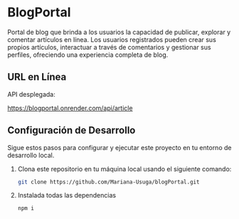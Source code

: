 # BlogPortal

Portal de blog que brinda a los usuarios la capacidad de publicar, explorar y comentar artículos en línea. Los usuarios registrados pueden crear sus propios artículos, interactuar a través de comentarios y gestionar sus perfiles, ofreciendo una experiencia completa de blog.

## URL en Línea

API desplegada:

https://blogportal.onrender.com/api/article

## Configuración de Desarrollo

Sigue estos pasos para configurar y ejecutar este proyecto en tu entorno de desarrollo local.

1. Clona este repositorio en tu máquina local usando el siguiente comando:

   ```bash
   git clone https://github.com/Mariana-Usuga/blogPortal.git
   ```

2. Instalada todas las dependencias

   ```bash
   npm i
   ```
